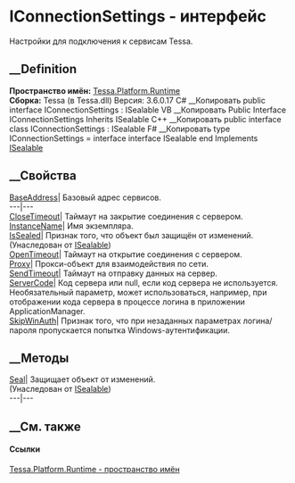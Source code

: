 # IConnectionSettings - интерфейс
Настройки для подключения к сервисам Tessa.
## __Definition
 **Пространство имён:** [Tessa.Platform.Runtime](N_Tessa_Platform_Runtime.htm)  
 **Сборка:** Tessa (в Tessa.dll) Версия: 3.6.0.17
C# __Копировать
     public interface IConnectionSettings : ISealable
VB __Копировать
     Public Interface IConnectionSettings
    	Inherits ISealable
C++ __Копировать
     public interface class IConnectionSettings : ISealable
F# __Копировать
     type IConnectionSettings = 
        interface
            interface ISealable
        end
Implements
    [ISealable](T_Tessa_Platform_ISealable.htm)
##  __Свойства
[BaseAddress](P_Tessa_Platform_Runtime_IConnectionSettings_BaseAddress.htm)|
Базовый адрес сервисов.  
---|---  
[CloseTimeout](P_Tessa_Platform_Runtime_IConnectionSettings_CloseTimeout.htm)|
Таймаут на закрытие соединения с сервером.  
[InstanceName](P_Tessa_Platform_Runtime_IConnectionSettings_InstanceName.htm)|
Имя экземпляра.  
[IsSealed](P_Tessa_Platform_ISealable_IsSealed.htm)| Признак того, что объект
был защищён от изменений.  
(Унаследован от [ISealable](T_Tessa_Platform_ISealable.htm))  
[OpenTimeout](P_Tessa_Platform_Runtime_IConnectionSettings_OpenTimeout.htm)|
Таймаут на открытие соединения с сервером.  
[Proxy](P_Tessa_Platform_Runtime_IConnectionSettings_Proxy.htm)| Прокси-объект
для взаимодействия по сети.  
[SendTimeout](P_Tessa_Platform_Runtime_IConnectionSettings_SendTimeout.htm)|
Таймаут на отправку данных на сервер.  
[ServerCode](P_Tessa_Platform_Runtime_IConnectionSettings_ServerCode.htm)|
Код сервера или null, если код сервера не используется. Необязательный
параметр, может использоваться, например, при отображении кода сервера в
процессе логина в приложении ApplicationManager.  
[SkipWinAuth](P_Tessa_Platform_Runtime_IConnectionSettings_SkipWinAuth.htm)|
Признак того, что при незаданных параметрах логина/пароля пропускается попытка
Windows-аутентификации.  
## __Методы
[Seal](M_Tessa_Platform_ISealable_Seal.htm)| Защищает объект от изменений.  
(Унаследован от [ISealable](T_Tessa_Platform_ISealable.htm))  
---|---  
##  __См. также
#### Ссылки
[Tessa.Platform.Runtime - пространство имён](N_Tessa_Platform_Runtime.htm)
